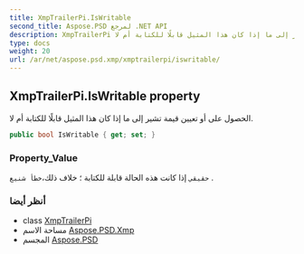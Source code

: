 ```yaml
---
title: XmpTrailerPi.IsWritable
second_title: Aspose.PSD لمرجع .NET API
description: XmpTrailerPi ملكية. الحصول على أو تعيين قيمة تشير إلى ما إذا كان هذا المثيل قابلًا للكتابة أم لا.
type: docs
weight: 20
url: /ar/net/aspose.psd.xmp/xmptrailerpi/iswritable/
---
```

## XmpTrailerPi.IsWritable property

الحصول على أو تعيين قيمة تشير إلى ما إذا كان هذا المثيل قابلًا للكتابة أم لا.

```csharp
public bool IsWritable { get; set; }
```

### Property_Value

`حقيقي` إذا كانت هذه الحالة قابلة للكتابة ؛ خلاف ذلك،`خطأ شنيع` .

### أنظر أيضا

* class [XmpTrailerPi](../)
* مساحة الاسم [Aspose.PSD.Xmp](../../xmptrailerpi/)
* المجسم [Aspose.PSD](../../../)


